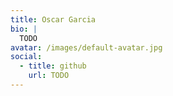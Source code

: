 ```yaml
---
title: Oscar Garcia
bio: |
  TODO
avatar: /images/default-avatar.jpg
social:
  - title: github
    url: TODO
---
```

